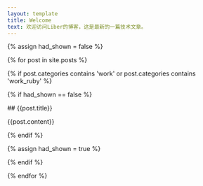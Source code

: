 ```yaml
---
layout: template
title: Welcome
text: 欢迎访问Liber的博客，这是最新的一篇技术文章。
---
```

{% assign had_shown = false %}

{% for post in site.posts %}

{% if post.categories contains 'work' or post.categories contains 'work_ruby' %}

{% if had_shown == false %}

<p>## {{post.title}}</p>

{{post.content}}

{% endif %}

{% assign had_shown = true %}

{% endif %}

{% endfor %}
